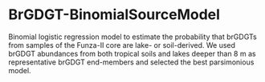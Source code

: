 # BrGDGT-BinomialSourceModel
Binomial logistic regression model to estimate the probability that brGDGTs from samples of the Funza-II core are lake- or soil-derived. We used brGDGT abundances from both tropical soils and lakes deeper than 8 m as representative brGDGT end-members and selected the best parsimonious model.
